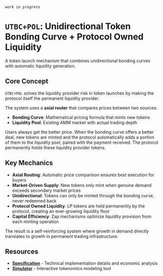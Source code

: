 `work in progress`

# `UTBC+POL`: Unidirectional Token Bonding Curve + Protocol Owned Liquidity

A token launch mechanism that combines unidirectional bonding curves with automatic liquidity generation.

## Core Concept

`UTBC+POL` solves the liquidity provider risk in token launches by making the protocol itself the permanent liquidity provider.

The system uses a **axial router** that compares prices between two sources:

- **Bonding Curve**: Mathematical pricing formula that mints new tokens
- **Liquidity Pool**: Existing AMM market with actual trading depth

Users always get the better price. When the bonding curve offers a better deal, new tokens are minted and the protocol automatically adds a portion of them to the liquidity pool, paired with the payment received. The protocol permanently holds these liquidity provider tokens.

## Key Mechanics

- **Axial Routing**: Automatic price comparison ensures best execution for buyers
- **Market-Driven Supply**: New tokens only mint when genuine demand exceeds secondary market prices
- **Unidirectional**: Tokens can only be minted through the bonding curve, never redeemed back
- **Protocol Owned Liquidity**: LP tokens are held permanently by the protocol, creating an ever-growing liquidity floor
- **Capital Efficiency**: Zap mechanisms optimize liquidity provision from each minting operation

The result is a self-reinforcing system where growth in demand directly translates to growth in permanent trading infrastructure.

## Resources

- **[Specification](./docs/utbc+pol-spec.en.md)** - Technical implementation details and economic analysis
- **[Simulator](./simulator/model.js)** - Interactive tokenomics modeling tool
